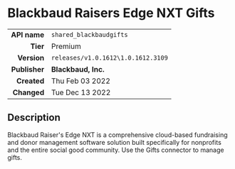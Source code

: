 # Blackbaud Raisers Edge NXT Gifts
| | |
|-:|-|
|**API name**|`shared_blackbaudgifts`|
|**Tier**|Premium|
|**Version**|`releases/v1.0.1612\1.0.1612.3109`|
|**Publisher**|**Blackbaud, Inc.**|
|**Created**|Thu Feb 03 2022|
|**Changed**|Tue Dec 13 2022|

## Description
Blackbaud Raiser's Edge NXT is a comprehensive cloud-based fundraising and donor management software solution built specifically for nonprofits and the entire social good community. Use the Gifts connector to manage gifts.
